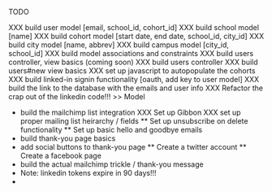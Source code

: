 TODO

XXX build user model [email, school_id, cohort_id]
XXX build school model [name]
XXX build cohort model [start date, end date, school_id, city_id]
XXX build city model [name, abbrev]
XXX build campus model [city_id, school_id]
XXX build model associations and constraints
XXX build users controller, view basics (coming soon)
XXX build users controller
XXX build users#new view basics
XXX set up javascript to autopopulate the cohorts
XXX build linked-in signin functionality [oauth, add key to user model]
XXX build the link to the database with the emails and user info
XXX Refactor the crap out of the linkedin code!!! >> Model
* build the mailchimp list integration
XXX Set up Gibbon
XXX set up proper mailing list heirarchy / fields
  ** Set up unsubscribe on delete functionality
  ** Set up basic hello and goodbye emails
* build thank-you page basics
* add social buttons to thank-you page
  ** Create a twitter account
  ** Create a facebook page
* build the actual mailchimp trickle / thank-you message
* Note: linkedin tokens expire in 90 days!!!
* 